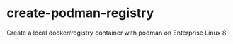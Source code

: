 # create-podman-registry
Create a local docker/registry container with podman on Enterprise Linux 8

